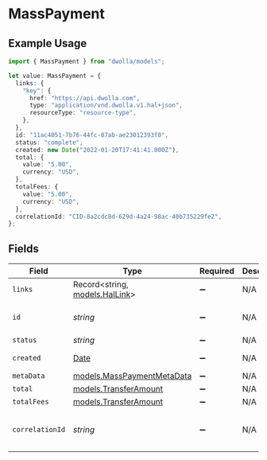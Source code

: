 # MassPayment

## Example Usage

```typescript
import { MassPayment } from "dwolla/models";

let value: MassPayment = {
  links: {
    "key": {
      href: "https://api.dwolla.com",
      type: "application/vnd.dwolla.v1.hal+json",
      resourceType: "resource-type",
    },
  },
  id: "11ac4051-7b76-44fc-87ab-ae23012393f0",
  status: "complete",
  created: new Date("2022-01-20T17:41:41.000Z"),
  total: {
    value: "5.00",
    currency: "USD",
  },
  totalFees: {
    value: "5.00",
    currency: "USD",
  },
  correlationId: "CID-8a2cdc8d-629d-4a24-98ac-40b735229fe2",
};
```

## Fields

| Field                                                                                         | Type                                                                                          | Required                                                                                      | Description                                                                                   | Example                                                                                       |
| --------------------------------------------------------------------------------------------- | --------------------------------------------------------------------------------------------- | --------------------------------------------------------------------------------------------- | --------------------------------------------------------------------------------------------- | --------------------------------------------------------------------------------------------- |
| `links`                                                                                       | Record<string, [models.HalLink](../models/hallink.md)>                                        | :heavy_minus_sign:                                                                            | N/A                                                                                           |                                                                                               |
| `id`                                                                                          | *string*                                                                                      | :heavy_minus_sign:                                                                            | N/A                                                                                           | 11ac4051-7b76-44fc-87ab-ae23012393f0                                                          |
| `status`                                                                                      | *string*                                                                                      | :heavy_minus_sign:                                                                            | N/A                                                                                           | complete                                                                                      |
| `created`                                                                                     | [Date](https://developer.mozilla.org/en-US/docs/Web/JavaScript/Reference/Global_Objects/Date) | :heavy_minus_sign:                                                                            | N/A                                                                                           | 2022-01-20T17:41:41.000Z                                                                      |
| `metaData`                                                                                    | [models.MassPaymentMetaData](../models/masspaymentmetadata.md)                                | :heavy_minus_sign:                                                                            | N/A                                                                                           |                                                                                               |
| `total`                                                                                       | [models.TransferAmount](../models/transferamount.md)                                          | :heavy_minus_sign:                                                                            | N/A                                                                                           |                                                                                               |
| `totalFees`                                                                                   | [models.TransferAmount](../models/transferamount.md)                                          | :heavy_minus_sign:                                                                            | N/A                                                                                           |                                                                                               |
| `correlationId`                                                                               | *string*                                                                                      | :heavy_minus_sign:                                                                            | N/A                                                                                           | CID-8a2cdc8d-629d-4a24-98ac-40b735229fe2                                                      |